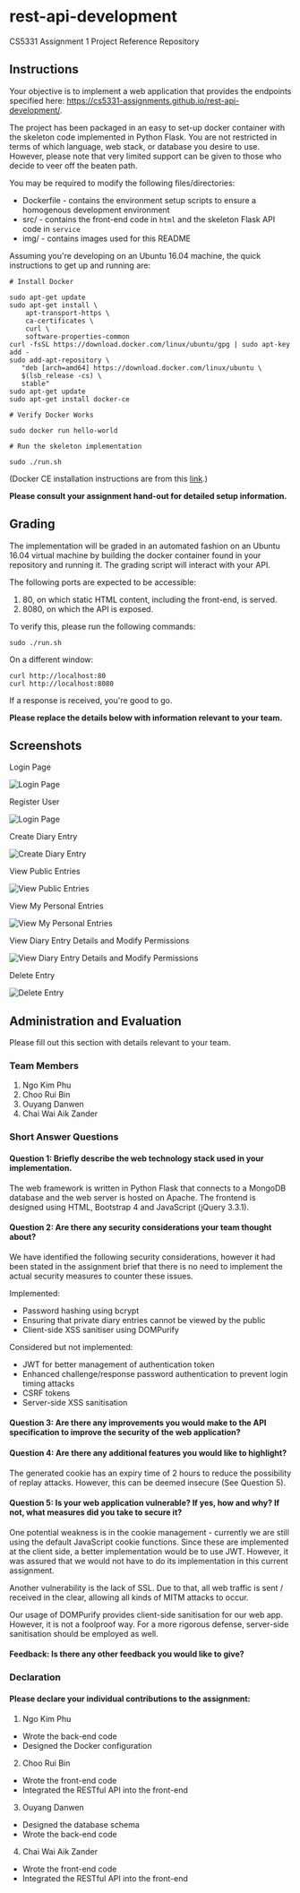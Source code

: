 # rest-api-development

CS5331 Assignment 1 Project Reference Repository

## Instructions

Your objective is to implement a web application that provides the endpoints
specified here: https://cs5331-assignments.github.io/rest-api-development/.

The project has been packaged in an easy to set-up docker container with the
skeleton code implemented in Python Flask. You are not restricted in terms of
which language, web stack, or database you desire to use. However, please note
that very limited support can be given to those who decide to veer off the
beaten path.

You may be required to modify the following files/directories:

- Dockerfile - contains the environment setup scripts to ensure a homogenous
  development environment
- src/ - contains the front-end code in `html` and the skeleton Flask API code
  in `service`
- img/ - contains images used for this README

Assuming you're developing on an Ubuntu 16.04 machine, the quick instructions
to get up and running are:

```
# Install Docker

sudo apt-get update
sudo apt-get install \
    apt-transport-https \
    ca-certificates \
    curl \
    software-properties-common
curl -fsSL https://download.docker.com/linux/ubuntu/gpg | sudo apt-key add -
sudo add-apt-repository \
   "deb [arch=amd64] https://download.docker.com/linux/ubuntu \
   $(lsb_release -cs) \
   stable"
sudo apt-get update
sudo apt-get install docker-ce

# Verify Docker Works

sudo docker run hello-world

# Run the skeleton implementation

sudo ./run.sh
```

(Docker CE installation instructions are from this
[link](https://docs.docker.com/install/linux/docker-ce/ubuntu/#install-using-the-repository).)

**Please consult your assignment hand-out for detailed setup information.**

## Grading

The implementation will be graded in an automated fashion on an Ubuntu 16.04
virtual machine by building the docker container found in your repository and
running it. The grading script will interact with your API.

The following ports are expected to be accessible:

1. 80, on which static HTML content, including the front-end, is served.
2. 8080, on which the API is exposed.

To verify this, please run the following commands:

```
sudo ./run.sh
```

On a different window:

```
curl http://localhost:80
curl http://localhost:8080
```

If a response is received, you're good to go.

**Please replace the details below with information relevant to your team.**

## Screenshots

Login Page

![Login Page](./img/login.png)

Register User

![Login Page](./img/register.png)

Create Diary Entry

![Create Diary Entry](./img/createentry.png)

View Public Entries

![View Public Entries](./img/viewpublicentries.png)

View My Personal Entries

![View My Personal Entries](./img/viewmyentries.png)

View Diary Entry Details and Modify Permissions

![View Diary Entry Details and Modify Permissions](./img/viewentrydialog.png)

Delete Entry

![Delete Entry](./img/deleteentry.png)

## Administration and Evaluation

Please fill out this section with details relevant to your team.

### Team Members

1. Ngo Kim Phu
2. Choo Rui Bin
3. Ouyang Danwen
4. Chai Wai Aik Zander

### Short Answer Questions

#### Question 1: Briefly describe the web technology stack used in your implementation.

The web framework is written in Python Flask that connects to a MongoDB database and the web server is hosted on Apache.
The frontend is designed using HTML, Bootstrap 4 and JavaScript (jQuery 3.3.1).

#### Question 2: Are there any security considerations your team thought about?

We have identified the following security considerations, however it had been stated in the assignment brief that there is no need to implement the actual security measures to counter these issues.

Implemented:
- Password hashing using bcrypt
- Ensuring that private diary entries cannot be viewed by the public
- Client-side XSS sanitiser using DOMPurify

Considered but not implemented:
- JWT for better management of authentication token
- Enhanced challenge/response password authentication to prevent login timing attacks
- CSRF tokens
- Server-side XSS sanitisation

#### Question 3: Are there any improvements you would make to the API specification to improve the security of the web application?



#### Question 4: Are there any additional features you would like to highlight?

The generated cookie has an expiry time of 2 hours to reduce the possibility of replay attacks. However, this can be deemed insecure (See Question 5).

#### Question 5: Is your web application vulnerable? If yes, how and why? If not, what measures did you take to secure it?

One potential weakness is in the cookie management - currently we are still using the default JavaScript cookie functions. Since these are implemented at the client side, a better implementation would be to use JWT. However, it was assured that we would not have to do its implementation in this current assignment.

Another vulnerability is the lack of SSL. Due to that, all web traffic is sent / received in the clear, allowing all kinds of MITM attacks to occur.

Our usage of DOMPurify provides client-side sanitisation for our web app. However, it is not a foolproof way. For a more rigorous defense, server-side sanitisation should be employed as well.

#### Feedback: Is there any other feedback you would like to give?

### Declaration

#### Please declare your individual contributions to the assignment:

1. Ngo Kim Phu
  - Wrote the back-end code
  - Designed the Docker configuration
2. Choo Rui Bin
  - Wrote the front-end code
  - Integrated the RESTful API into the front-end
3. Ouyang Danwen
  - Designed the database schema
  - Wrote the back-end code
4. Chai Wai Aik Zander
  - Wrote the front-end code
  - Integrated the RESTful API into the front-end